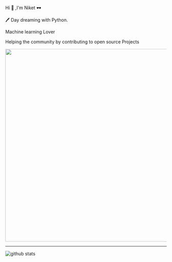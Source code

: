   <p>Hi &#128075; ,I'm Niket &#128374; </p>
<p> &#128394 Day dreaming with Python.</p>
<p>Machine learning Lover </>
<p>Helping the community by contributing to open source Projects</p>  



<img src="" width="600">



---------------------------------------------------------------------------------------------------------------------------------------------------------------------------------

 

![github stats](https://github-readme-stats.vercel.app/api?username=NiketKumardheeryan&show_icons=true)


